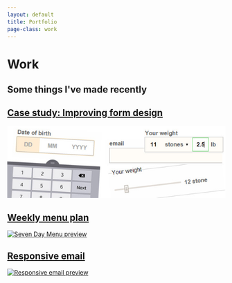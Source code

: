 ```yaml
---
layout: default
title: Portfolio
page-class: work
---
```




<h1 class="post--head__primary">Work</h1>
<h2 class="post--head__subhead">Some things I&#39;ve made recently</h2>


<section class="work__entry better-forms">
     <a href="/work/better-form-inputs/">
        <h2 class="work--index__header">Case study: Improving form design</h2>
        <img src="better-form-inputs/form-cover.jpg" alt="Form preview" class="">
    </a>
</section>

<section class="work__entry sw-7day">
     <a href="sw-7day-menu.html">
        <h2 class="work--index__header">Weekly menu plan</h2>
        <img src="{{site.baseurl}}/assets/images/free-7day.jpg" alt="Seven Day Menu preview" class="">
    </a>
</section>

<section class="work__entry sw-resposive-email"> 
     <a href="responsive-email.html"> 
        <h2 class="work--index__header">Responsive email</h2>
        <img src="{{site.baseurl}}/assets/images/responsive-email.jpg" alt="Responsive email preview" class="">
    </a>
</section>

